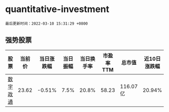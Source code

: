 # quantitative-investment

`最后更新时间：2022-03-10 15:31:29 +0800`

## 强势股票

|股票|当前价|当日涨跌幅|当日振幅|当日换手率|市盈率TTM|总市值|近10日涨跌幅|
|----|----|----|----|----|----|----|----|
|[数字政通](https://xueqiu.com/S/SZ300075)|23.62|-0.51%|7.5%|20.8%|58.23|116.07亿|20.94%|

